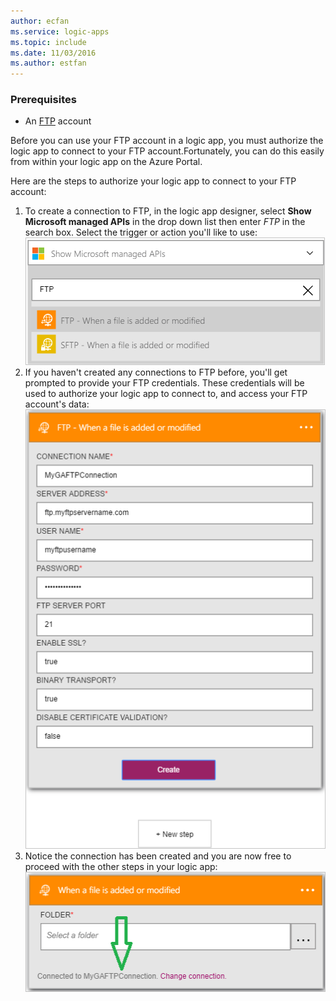 ```yaml
---
author: ecfan
ms.service: logic-apps
ms.topic: include
ms.date: 11/03/2016
ms.author: estfan
---
```

### Prerequisites
* An [FTP](https://wikipedia.org/wiki/File_Transfer_Protocol) account  

Before you can use your FTP account in a logic app, you must authorize the logic app to connect to your FTP account.Fortunately, you can do this easily from within your logic app on the Azure Portal.  

Here are the steps to authorize your logic app to connect to your FTP account:  

1. To create a connection to FTP, in the logic app designer, select **Show Microsoft managed APIs** in the drop down list then enter *FTP* in the search box. Select the trigger or action you'll like to use:  
   ![FTP connection creation step](./media/connectors-create-api-ftp/ftp-1.png)  
2. If you haven't created any connections to FTP before, you'll get prompted to provide your FTP credentials. These credentials will be used to authorize your logic app to connect to, and access your FTP account's data:  
   ![FTP connection creation step](./media/connectors-create-api-ftp/ftp-2.png)  
3. Notice the connection has been created and you are now free to proceed with the other steps in your logic app:  
   ![FTP connection creation step](./media/connectors-create-api-ftp/ftp-3.png)  

